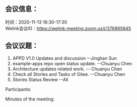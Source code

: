 会议信息：
------------

时间：2020-11-13 16:30-17:30  
Welink会议ID：https://welink-meeting.zoom.us/j/376865645


会议议题：
------------
 1. APPD  V1.0 Updates and  discussion  --Jinghan Sun  
 2. example-apps repo open status update. --Chuanyu Chen  
 3. Architecture updates related work.  -- Chuanyu Chen   
 4. Check all Stories and Tasks of Gitee. --Chuanyu Chen  
 3. Stories Status Review --All  




Participants:    

 
Minutes of the meeting:  

